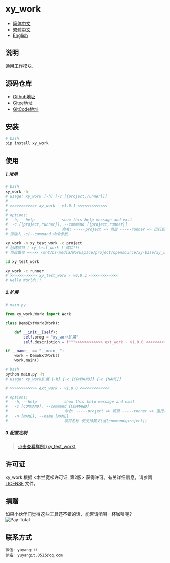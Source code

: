 <!--
 * @Author: yuyangit yuyangit.0515@qq.com
 * @Date: 2024-10-18 13:02:23
 * @LastEditors: yuyangit yuyangit.0515@qq.com
 * @LastEditTime: 2024-10-22 20:07:07
 * @FilePath: /xy_work/README.md
 * @Description: 这是默认设置,请设置`customMade`, 打开koroFileHeader查看配置 进行设置: https://github.com/OBKoro1/koro1FileHeader/wiki/%E9%85%8D%E7%BD%AE
-->
# xy_work

- [简体中文](./README.md)
- [繁體中文](readme/README.zh-hant.md)
- [English](readme/README.en.md)

## 说明
通用工作模块.

## 源码仓库

- <a href="https://github.com/xy-base/xy_work.git" target="_blank">Github地址</a>  
- <a href="https://gitee.com/xy-opensource/xy_work.git" target="_blank">Gitee地址</a>    
- <a href="https://gitcode.com/xy-opensource/xy_work.git" target="_blank">GitCode地址</a>  

## 安装

```bash
# bash
pip install xy_work
```

## 使用

##### 1.常用
```bash
# bash
xy_work -h
# usage: xy_work [-h] [-c [{project,runner}]]
#
# >>>>>>>>>>>> xy_work - v1.0.1 <<<<<<<<<<<<<
#
# options:
#  -h, --help            show this help message and exit
#  -c [{project,runner}], --command [{project,runner}]
#                        命令: -----project => 项目 -----runner => 运行启动器
# 请输入 -c/--command 命令参数

xy_work -n xy_test_work -c project
# 创建项目 [ xy_test_work ] 成功!!!
# 项目路径 ==>>> /mnt/bs-media/Workspace/project/opensource/xy-base/xy_work/test/xy_test_work

cd xy_test_work

xy_work -c runner
# >>>>>>>>>>>> xy_test_work - v0.0.1 <<<<<<<<<<<<<
# Hello World!!!

```

##### 2.扩展

```python
# main.py

from xy_work.Work import Work

class DemoExtWork(Work):

    def __init__(self):
        self.prog = "xy_work扩展"
        self.description = f""">>>>>>>>>>>> ext_work - v1.0.0 <<<<<<<<<<<<<"""

if __name__ == "__main__":
    work = DemoExtWork()
    work.main()

```

```bash
# bash
python main.py -h
# usage: xy_work扩展 [-h] [-c [COMMAND]] [-n [NAME]]

# >>>>>>>>>>>> ext_work - v1.0.0 <<<<<<<<<<<<<

# options:
#   -h, --help            show this help message and exit
#   -c [COMMAND], --command [COMMAND]
#                         命令: -----project => 项目 -----runner => 运行启动器
#   -n [NAME], --name [NAME]
#                         项目名称 仅支持英文(当[command=project])
```

##### 3.配置定制

> [点击查看样例 (xy_test_work)](./samples/xy_test_work)

## 许可证
xy_work 根据 <木兰宽松许可证, 第2版> 获得许可。有关详细信息，请参阅 [LICENSE](LICENSE) 文件。

## 捐赠

如果小伙伴们觉得这些工具还不错的话，能否请咱喝一杯咖啡呢?  
![Pay-Total](./readme/Pay-Total.png)


## 联系方式

```
微信: yuyangiit
邮箱: yuyangit.0515@qq.com
```